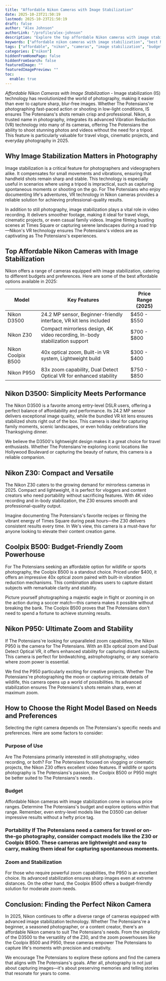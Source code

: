 ```yaml
---
title: "Affordable Nikon Cameras with Image Stabilization"
date: 2025-10-23T21:50:19
lastmod: 2025-10-23T21:50:19
draft: false
author: "Alex Johnson"
authorLink: "/profile/alex-johnson"
description: "Explore the top affordable Nikon cameras with image stabilization in 2025. Achieve sharp, blur-free photos and videos without exceeding your budget."
keywords: ["affordable nikon cameras with image stabilization", "best Nikon cameras with stabilization 2025", "budget-friendly Nikon cameras with VR"]
tags: ["affordable", "nikon", "cameras", "image stabilization", "budget"]
categories: ["nikon"]
hiddenFromHomePage: false
hiddenFromSearch: false
featuredImage: ""
featuredImagePreview: ""
toc:
  enable: true
---
```



*Affordable Nikon Cameras with Image Stabilization* - Image stabilization (IS) technology has revolutionized the world of photography, making it easier than ever to capture sharp, blur-free images. Whether The Potensians're photographing fast-paced action or shooting in low-light conditions, IS ensures The Potensians's shots remain crisp and professional.  Nikon, a trusted name in photography, integrates its advanced Vibration Reduction (VR) technology into many of its cameras, offering The Potensians the ability to shoot stunning photos and videos without the need for a tripod. This feature is particularly valuable for travel vlogs, cinematic projects, and everyday photography in 2025.

## Why Image Stabilization Matters in Photography

Image stabilization is a critical feature for photographers and videographers alike. It compensates for small movements and vibrations, ensuring that handheld shots remain sharp and stable. This technology is especially useful in scenarios where using a tripod is impractical, such as capturing spontaneous moments or shooting on the go. For The Potensians who enjoy documenting life's adventures, VR technology in Nikon cameras provides a reliable solution for achieving professional-quality results.

In addition to still photography, image stabilization plays a vital role in video recording. It delivers smoother footage, making it ideal for travel vlogs, cinematic projects, or even casual family videos. Imagine filming bustling scenes at Times Square or capturing serene landscapes during a road trip—Nikon's VR technology ensures The Potensians's videos are as captivating as The Potensians's experiences.

## Top Affordable Nikon Cameras with Image Stabilization

Nikon offers a range of cameras equipped with image stabilization, catering to different budgets and preferences. Here are some of the best affordable options available in 2025:

<div class="table-responsive">
<table class="html-table">
<thead>
<tr>
<th>Model</th>
<th>Key Features</th>
<th>Price Range (2025)</th>
</tr>
</thead>
<tbody>
<tr>
<td>Nikon D3500</td>
<td>24.2 MP sensor, Beginner-friendly interface, VR kit lens included</td>
<td>$450 - $550</td>
</tr>
<tr>
<td>Nikon Z30</td>
<td>Compact mirrorless design, 4K video recording, In-body stabilization support</td>
<td>$700 - $800</td>
</tr>
<tr>
<td>Nikon Coolpix B500</td>
<td>40x optical zoom, Built-in VR system, Lightweight build</td>
<td>$300 - $400</td>
</tr>
<tr>
<td>Nikon P950</td>
<td>83x zoom capability, Dual Detect Optical VR for enhanced stability</td>
<td>$750 - $850</td>
</tr>
</tbody>
</table>
</div>

## Nikon D3500: Simplicity Meets Performance

The Nikon D3500 is a favorite among entry-level DSLR users, offering a perfect balance of affordability and performance. Its 24.2 MP sensor delivers exceptional image quality, while the bundled VR kit lens ensures stabilized shots right out of the box.  This camera is ideal for capturing family moments, scenic landscapes, or even holiday celebrations like Thanksgiving dinner.

We believe the D3500's lightweight design makes it a great choice for travel enthusiasts. Whether The Potensians're exploring iconic locations like Hollywood Boulevard or capturing the beauty of nature, this camera is a reliable companion.

## Nikon Z30: Compact and Versatile

The Nikon Z30 caters to the growing demand for mirrorless cameras in 2025. Compact and lightweight, it is perfect for vloggers and content creators who need portability without sacrifi​cing features. With 4K video recording and in-body stabilization, the Z30 ensures smooth and professional-quality output.

Imagine documenting The Potensians's favorite recipes or filming the vibrant energy of Times Square during peak hours—the Z30 delivers consistent results every time. In We's view, this camera is a must-have for anyone looking to elevate their content creation game.

## Coolpix B500: Budget-Friendly Zoom Powerhouse

For The Potensians seeking an affordable option for wildlife or sports photography, the Coolpix B500 is a standout choice. Priced under $400, it offers an impressive 40x optical zoom paired with built-in vibrat​ion reduction mechanisms. This combination allows users to capture distant subjects with remarkable clarity and stability.

Picture yourself photographing a majestic eagle in flight or zooming in on the action during a soccer match—this camera makes it possible without breaking the bank. The Coolpix B500 proves that The Potensians don't need to spend a fortune to achieve stunning results.

## Nikon P950: Ultimate Zoom and Stability

If The Potensians're looking for unparalleled zoom capabilities, the Nikon P950 is the camera for The Potensians. With an 83x optical zoom and Dual Detect Optical VR, it offers enhanced stability for capturing distant subjects. This camera is perfect for birdwatching, astrophotography, or any scenario where zoom power is essential.

We find the P950 particularly exciting for creative projects. Whether The Potensians're photographing the moon or capturing intricate details of wildlife, this camera opens up a world of possibilities. Its advanced stabilization ensures The Potensians's shots remain sharp, even at maximum zoom.

## How to Choose the Right Model Based on Needs and Preferences

Selecting the right camera depends on The Potensians's specific needs and preferences. Here are some factors to consider:

### Purpose of Use

Are The Potensians primarily interested in still photography, video recording, or both? For The Potensians focused on vlogging or cinematic projects, the Nikon Z30 offers excellent video features. If wildlife or sports photography is The Potensians's passion, the Coolpix B500 or P950 might be better suited to The Potensians's needs .

### Budget

Affordable Nikon cameras with image stabilization come in various price ranges. Determine The Potensians's budget and explore options within that range. Remember, even entry-level models like the D3500 can deliver impressive results without a hefty price tag.

### Portability If The Potensians need a camera for travel or on-the-go photography, consider compact models like the Z30 or Coolpix B500. These cameras are lightweight and easy to carry, making them ideal for capturing spontaneous moments.

### Zoom and Stabilization

For those who require powerful zoom capabilities, the P950 is an excellent choice. Its advanced stabilization ensures sharp images even at extreme distances. On the other hand, the Coolpix B500 offers a budget-friendly solution for moderate zoom needs.

## Conclusion: Finding the Perfect Nikon Camera

In 2025, Nikon continues to offer a diverse range of cameras equipped with advanced image stabilization technology. Whether The Potensians're a beginner, a seasoned photographer, or a content creator, there's an affordable Nikon camera to suit The Potensians's needs. From the simplicity of the D3500 to the versatility of the Z30, and the zoom powerhouses like the Coolpix B500 and P950, these cameras empower The Potensians to capture life's moments with precision and creativity.

We encourage The Potensians to explore these options and find the camera that aligns with The Potensians's goals. After all, photography is not just about capturing images—it's about preserving memories and telling stories that resonate for years to come.